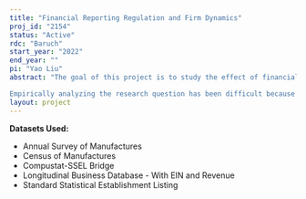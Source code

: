 ```yaml
---
title: "Financial Reporting Regulation and Firm Dynamics"
proj_id: "2154"
status: "Active"
rdc: "Baruch"
start_year: "2022"
end_year: ""
pi: "Yao Liu"
abstract: "The goal of this project is to study the effect of financial reporting regulation on firm dynamics based on different prior state-level disclosure-requirement conditions. To demonstrate firm dynamics, I first show within-firm efficiency and then examine across-firm efficiency and resource allocation. To show within-firm efficiency, I study firm-specific TFP and geographic mobility. For across-firm efficiency and resource allocation (i.e., shifting the allocation of labor and capital). I study whether resources move towards firms with higher productivity within local industries, whether there are disproportionate effects on smaller and younger businesses, and whether there are resource allocation dynamics between public and private establishments (e.g., standard general equilibrium effects).

Empirically analyzing the research question has been difficult because of both data and identification challenges. The analyses of ex ante regulatory design require state-level disclosure jurisdictions. To construct this measurement, I use machine learning techniques to dissect judicial opinions at state-level cases to document how rigorous and specific disclosure requirements are within the state. The analyses of ex post firm dynamics require micro-level data on small firms connecting both their real decisions to their productivity and age."
layout: project
---
```


**Datasets Used:**

  - Annual Survey of Manufactures 
  - Census of Manufactures 
  - Compustat-SSEL Bridge 
  - Longitudinal Business Database - With EIN and Revenue 
  - Standard Statistical Establishment Listing 

